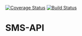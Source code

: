 [![Coverage Status](https://coveralls.io/repos/github/missating/SMS-API/badge.svg?branch=ch-setup-travis)](https://coveralls.io/github/missating/SMS-API?branch=ch-setup-travis)
[![Build Status](https://travis-ci.com/missating/SMS-API.svg?branch=dev)](https://travis-ci.com/missating/SMS-API)


# SMS-API
